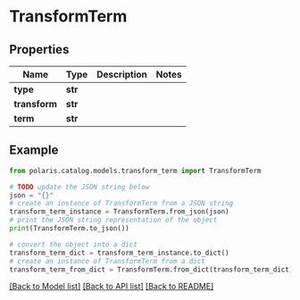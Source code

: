 <!--

 Copyright (c) 2024 Snowflake Computing Inc.
 
 Licensed under the Apache License, Version 2.0 (the "License");
 you may not use this file except in compliance with the License.
 You may obtain a copy of the License at
 
      http://www.apache.org/licenses/LICENSE-2.0
 
 Unless required by applicable law or agreed to in writing, software
 distributed under the License is distributed on an "AS IS" BASIS,
 WITHOUT WARRANTIES OR CONDITIONS OF ANY KIND, either express or implied.
 See the License for the specific language governing permissions and
 limitations under the License.

-->
# TransformTerm

## Properties

Name | Type | Description | Notes
------------ | ------------- | ------------- | -------------
**type** | **str** |  | 
**transform** | **str** |  | 
**term** | **str** |  | 

## Example

```python
from polaris.catalog.models.transform_term import TransformTerm

# TODO update the JSON string below
json = "{}"
# create an instance of TransformTerm from a JSON string
transform_term_instance = TransformTerm.from_json(json)
# print the JSON string representation of the object
print(TransformTerm.to_json())

# convert the object into a dict
transform_term_dict = transform_term_instance.to_dict()
# create an instance of TransformTerm from a dict
transform_term_from_dict = TransformTerm.from_dict(transform_term_dict)
```
[[Back to Model list]](../README.md#documentation-for-models) [[Back to API list]](../README.md#documentation-for-api-endpoints) [[Back to README]](../README.md)


